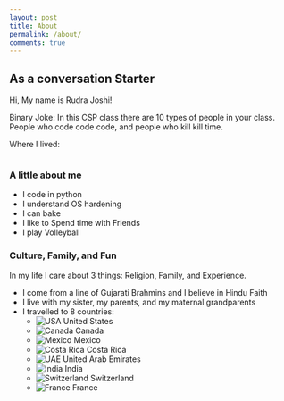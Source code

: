```yaml
---
layout: post
title: About
permalink: /about/
comments: true
---
```


## As a conversation Starter
Hi, My name is Rudra Joshi!

Binary Joke: In this CSP class there are 10 types of people in your class. People who code code code, and people who kill kill time. 



Where I lived:
<style>
    /* Style looks pretty compact, 
       - grid-container and grid-item are referenced the code 
    */
    .grid-container {
        display: grid;
        grid-template-columns: repeat(auto-fill, minmax(150px, 1fr)); /* Dynamic columns */
        gap: 10px;
    }
    .grid-item {
        text-align: center;
    }
    .grid-item img {
        width: 100%;
        height: 100px; /* Fixed height for uniformity */
        object-fit: contain; /* Ensure the image fits within the fixed height */
    }
    .grid-item p {
        margin: 5px 0; /* Add some margin for spacing */
    }

    .image-gallery {
        display: flex;
        flex-wrap: nowrap;
        overflow-x: auto;
        gap: 10px;
        }

    .image-gallery img {
        max-height: 150px;
        object-fit: cover;
        border-radius: 5px;
    }
</style>

<!-- This grid_container class is used by CSS styling and the id is used by JavaScript connection -->
<div class="grid-container" id="grid_container">
    <!-- content will be added here by JavaScript -->
</div>

<script>
    // 1. Make a connection to the HTML container defined in the HTML div
    var container = document.getElementById("grid_container"); // This container connects to the HTML div

    // 2. Define a JavaScript object for our http source and our data rows for the Living in the World grid
    var http_source = "https://upload.wikimedia.org/wikipedia/commons/";
    var living_in_the_world = [
        {"flag": "0/01/Flag_of_California.svg", "greeting": "I never moved from here", "description": "California - forever"}
        {"flag": "0/01/India.svg", "greeting": "I dont exactly live here but I visit annually for 2 weeks", "description": "India"},
       
    ];

    // 3a. Consider how to update style count for size of container
    // The grid-template-columns has been defined as dynamic with auto-fill and minmax

    // 3b. Build grid items inside of our container for each row of data
    for (const location of living_in_the_world) {
        // Create a "div" with "class grid-item" for each row
        var gridItem = document.createElement("div");
        gridItem.className = "grid-item";  // This class name connects the gridItem to the CSS style elements
        // Add "img" HTML tag for the flag
        var img = document.createElement("img");
        img.src = http_source + location.flag; // concatenate the source and flag
        img.alt = location.flag + " Flag"; // add alt text for accessibility

        // Add "p" HTML tag for the description
        var description = document.createElement("p");
        description.textContent = location.description; // extract the description

        // Add "p" HTML tag for the greeting
        var greeting = document.createElement("p");
        greeting.textContent = location.greeting;  // extract the greeting

        // Append img and p HTML tags to the grid item DIV
        gridItem.appendChild(img);
        gridItem.appendChild(description);
        gridItem.appendChild(greeting);

        // Append the grid item DIV to the container DIV
        container.appendChild(gridItem);
    }
</script>

### A little about me

- I code in python
- I understand OS hardening
- I can bake
- I like to Spend time with Friends
- I play Volleyball

### Culture, Family, and Fun

In my life I care about 3 things: Religion, Family, and Experience.

- I come from a line of Gujarati Brahmins and I believe in Hindu Faith
- I live with my sister, my parents, and my maternal grandparents
- I travelled to 8 countries:
    - ![USA](https://cdnjs.cloudflare.com/ajax/libs/twemoji/14.0.2/72x72/1f1fa-1f1f8.png) United States  
    - ![Canada](https://cdnjs.cloudflare.com/ajax/libs/twemoji/14.0.2/72x72/1f1e8-1f1e6.png) Canada  
    - ![Mexico](https://cdnjs.cloudflare.com/ajax/libs/twemoji/14.0.2/72x72/1f1f2-1f1fd.png) Mexico  
    - ![Costa Rica](https://cdnjs.cloudflare.com/ajax/libs/twemoji/14.0.2/72x72/1f1e8-1f1f7.png) Costa Rica  
    - ![UAE](https://cdnjs.cloudflare.com/ajax/libs/twemoji/14.0.2/72x72/1f1e6-1f1ea.png) United Arab Emirates  
    - ![India](https://cdnjs.cloudflare.com/ajax/libs/twemoji/14.0.2/72x72/1f1ee-1f1f3.png) India  
    - ![Switzerland](https://cdnjs.cloudflare.com/ajax/libs/twemoji/14.0.2/72x72/1f1e8-1f1ed.png) Switzerland  
    - ![France](https://cdnjs.cloudflare.com/ajax/libs/twemoji/14.0.2/72x72/1f1eb-1f1f7.png) France  


